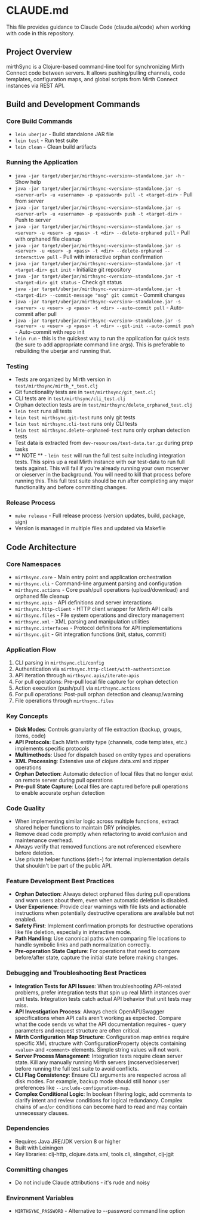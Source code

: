 # CLAUDE.md

This file provides guidance to Claude Code (claude.ai/code) when working with code in this repository.

## Project Overview

mirthSync is a Clojure-based command-line tool for synchronizing Mirth Connect code between servers. It allows pushing/pulling channels, code templates, configuration maps, and global scripts from Mirth Connect instances via REST API.

## Build and Development Commands

### Core Build Commands
- `lein uberjar` - Build standalone JAR file
- `lein test` - Run test suite  
- `lein clean` - Clean build artifacts

### Running the Application
- `java -jar target/uberjar/mirthsync-<version>-standalone.jar -h` - Show help
- `java -jar target/uberjar/mirthsync-<version>-standalone.jar -s <server-url> -u <username> -p <password> pull -t <target-dir>` - Pull from server
- `java -jar target/uberjar/mirthsync-<version>-standalone.jar -s <server-url> -u <username> -p <password> push -t <target-dir>` - Push to server
- `java -jar target/uberjar/mirthsync-<version>-standalone.jar -s <server> -u <user> -p <pass> -t <dir> --delete-orphaned pull` - Pull with orphaned file cleanup
- `java -jar target/uberjar/mirthsync-<version>-standalone.jar -s <server> -u <user> -p <pass> -t <dir> --delete-orphaned --interactive pull` - Pull with interactive orphan confirmation
- `java -jar target/uberjar/mirthsync-<version>-standalone.jar -t <target-dir> git init` - Initialize git repository
- `java -jar target/uberjar/mirthsync-<version>-standalone.jar -t <target-dir> git status` - Check git status
- `java -jar target/uberjar/mirthsync-<version>-standalone.jar -t <target-dir> --commit-message "msg" git commit` - Commit changes
- `java -jar target/uberjar/mirthsync-<version>-standalone.jar -s <server> -u <user> -p <pass> -t <dir> --auto-commit pull` - Auto-commit after pull
- `java -jar target/uberjar/mirthsync-<version>-standalone.jar -s <server> -u <user> -p <pass> -t <dir> --git-init --auto-commit push` - Auto-commit with repo init
- `lein run` - this is the quickest way to run the application for quick tests (be sure to add appropriate command line args). This is preferable to rebuilding the uberjar and running that.

### Testing
- Tests are organized by Mirth version in `test/mirthsync/mirth_*_test.clj`
- Git functionality tests are in `test/mirthsync/git_test.clj`
- CLI tests are in `test/mirthsync/cli_test.clj`
- Orphan detection tests are in `test/mirthsync/delete_orphaned_test.clj`
- `lein test` runs all tests
- `lein test mirthsync.git-test` runs only git tests
- `lein test mirthsync.cli-test` runs only CLI tests
- `lein test mirthsync.delete-orphaned-test` runs only orphan detection tests
- Test data is extracted from `dev-resources/test-data.tar.gz` during prep tasks
- ** NOTE ** - `lein test` will run the full test suite including integration tests. This spins up a real Mirth instance with our test-data to run full tests against. This will fail if you're already running your own mcserver or oieserver in the background. You will need to kill that process before running this. This full test suite should be run after completing any major functionality and before committing changes.

### Release Process
- `make release` - Full release process (version updates, build, package, sign)
- Version is managed in multiple files and updated via Makefile

## Code Architecture

### Core Namespaces
- `mirthsync.core` - Main entry point and application orchestration
- `mirthsync.cli` - Command-line argument parsing and configuration
- `mirthsync.actions` - Core push/pull operations (upload/download) and orphaned file cleanup
- `mirthsync.apis` - API definitions and server interactions
- `mirthsync.http-client` - HTTP client wrapper for Mirth API calls
- `mirthsync.files` - File system operations and directory management
- `mirthsync.xml` - XML parsing and manipulation utilities
- `mirthsync.interfaces` - Protocol definitions for API implementations
- `mirthsync.git` - Git integration functions (init, status, commit)

### Application Flow
1. CLI parsing in `mirthsync.cli/config`
2. Authentication via `mirthsync.http-client/with-authentication`
3. API iteration through `mirthsync.apis/iterate-apis`
4. For pull operations: Pre-pull local file capture for orphan detection
5. Action execution (push/pull) via `mirthsync.actions`
6. For pull operations: Post-pull orphan detection and cleanup/warning
7. File operations through `mirthsync.files`

### Key Concepts
- **Disk Modes**: Controls granularity of file extraction (backup, groups, items, code)
- **API Protocols**: Each Mirth entity type (channels, code templates, etc.) implements specific protocols
- **Multimethods**: Used for dispatch based on entity types and operations
- **XML Processing**: Extensive use of clojure.data.xml and zipper operations
- **Orphan Detection**: Automatic detection of local files that no longer exist on remote server during pull operations
- **Pre-pull State Capture**: Local files are captured before pull operations to enable accurate orphan detection

### Code Quality
- When implementing similar logic across multiple functions, extract shared helper functions to maintain DRY principles.
- Remove dead code promptly when refactoring to avoid confusion and maintenance overhead.
- Always verify that removed functions are not referenced elsewhere before deletion.
- Use private helper functions (defn-) for internal implementation details that shouldn't be part of the public API.

### Feature Development Best Practices
- **Orphan Detection**: Always detect orphaned files during pull operations and warn users about them, even when automatic deletion is disabled.
- **User Experience**: Provide clear warnings with file lists and actionable instructions when potentially destructive operations are available but not enabled.
- **Safety First**: Implement confirmation prompts for destructive operations like file deletion, especially in interactive mode.
- **Path Handling**: Use canonical paths when comparing file locations to handle symbolic links and path normalization correctly.
- **Pre-operation State Capture**: For operations that need to compare before/after state, capture the initial state before making changes.

### Debugging and Troubleshooting Best Practices
- **Integration Tests for API Issues**: When troubleshooting API-related problems, prefer integration tests that spin up real Mirth instances over unit tests. Integration tests catch actual API behavior that unit tests may miss.
- **API Investigation Process**: Always check OpenAPI/Swagger specifications when API calls aren't working as expected. Compare what the code sends vs what the API documentation requires - query parameters and request structure are often critical.
- **Mirth Configuration Map Structure**: Configuration map entries require specific XML structure with ConfigurationProperty objects containing `<value>` and `<comment>` elements. Simple string values will not work.
- **Server Process Management**: Integration tests require clean server state. Kill any manually running Mirth servers (mcserver/oieserver) before running the full test suite to avoid conflicts.
- **CLI Flag Consistency**: Ensure CLI arguments are respected across all disk modes. For example, backup mode should still honor user preferences like `--include-configuration-map`.
- **Complex Conditional Logic**: In boolean filtering logic, add comments to clarify intent and review conditions for logical redundancy. Complex chains of `and`/`or` conditions can become hard to read and may contain unnecessary clauses.

### Dependencies
- Requires Java JRE/JDK version 8 or higher
- Built with Leiningen
- Key libraries: clj-http, clojure.data.xml, tools.cli, slingshot, clj-jgit

### Committing changes
- Do not include Claude attributions - it's rude and noisy

### Environment Variables
- `MIRTHSYNC_PASSWORD` - Alternative to --password command line option
